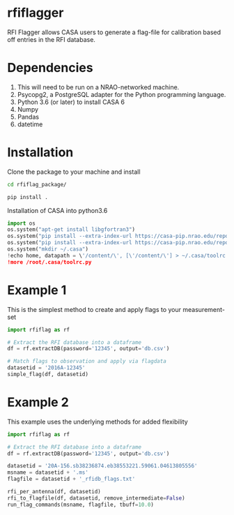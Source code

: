 # rfiflagger

RFI Flagger allows CASA users to generate a flag-file for calibration based off entries in the RFI database.

# Dependencies

1. This will need to be run on a NRAO-networked  machine. 
2. Psycopg2, a PostgreSQL adapter for the Python programming language.
3. Python 3.6 (or later) to install CASA 6
4. Numpy
5. Pandas
6. datetime

# Installation

Clone the package to your machine and install

```bash
cd rfiflag_package/
```

```bash
pip install .
```

Installation of CASA into python3.6
```python
import os
os.system("apt-get install libgfortran3")
os.system("pip install --extra-index-url https://casa-pip.nrao.edu/repository/pypi-group/simple casatools")
os.system("pip install --extra-index-url https://casa-pip.nrao.edu/repository/pypi-group/simple casatasks")
os.system("mkdir ~/.casa")
!echo home, datapath = \'/content/\', [\'/content/\'] > ~/.casa/toolrc.py
!more /root/.casa/toolrc.py
```


# Example 1
This is the simplest method to create and apply flags to your measurement-set

```python
import rfiflag as rf

# Extract the RFI database into a dataframe
df = rf.extractDB(password='12345', output='db.csv')

# Match flags to observation and apply via flagdata
datasetid = '2016A-12345'
simple_flag(df, datasetid)
```

# Example 2
This example uses the underlying methods for added flexibility

```python
import rfiflag as rf

# Extract the RFI database into a dataframe
df = rf.extractDB(password='12345', output='db.csv')

datasetid = '20A-156.sb38236874.eb38553221.59061.04613805556'
msname = datasetid + '.ms'
flagfile = datasetid + '_rfidb_flags.txt'

rfi_per_antenna(df, datasetid)
rfi_to_flagfile(df, datasetid, remove_intermediate=False)
run_flag_commands(msname, flagfile, tbuff=10.0)
```